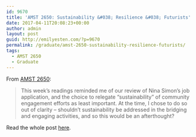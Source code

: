 ```yaml
---
id: 9670
title: 'AMST 2650: Sustainability &#038; Resilience &#038; Futurists'
date: 2017-04-11T20:08:23+00:00
author: admin
layout: post
guid: http://emilyesten.com/?p=9670
permalink: /graduate/amst-2650-sustainability-resilience-futurists/
tags:
  - AMST 2650
  - Graduate
---
```

From [AMST 2650](http://blogs.brown.edu/amst-2650-s01-spring-2017/):

> This week’s readings reminded me of our review of Nina Simon’s job application, and the choice to relegate “sustainability” of community engagement efforts as least important. At the time, I chose to do so out of clarity – shouldn’t sustainability be addressed in the bridging and engaging activities, and so this would be an afterthought?

Read the whole post [here](http://blogs.brown.edu/amst-2650-s01-spring-2017/2017/04/11/sustainability-resilience-futurists/).
